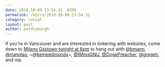 ```yaml
---
date: 2018-10-09 13:54:32 -0700
permalink: /micro/2018-10-09-13-54-32
category: social
layout: post
author: patdryburgh
---
```


If you're in Vancouver and are interested in tinkering with websites, come down to [Milano Gastown tonight at 6pm](https://twitter.com/bmann/status/1049730601933201408) to hang out with [@bmann](https://twitter.com/bmann), [@rtanglao](https://twitter.com/rtanglao), ~[@kempedmonds](https://twitter.com/kempedmonds/status/1049798363573497857)~, [@IMmsGNU](https://twitter.com/IMmsGNU),[ @DogePreacher](https://twitter.com/DogePreacher), [@gregeh](https://twitter.com/gregeh), and me.